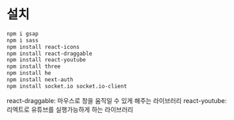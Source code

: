 # 설치

```bash
npm i gsap
npm i sass
npm install react-icons
npm install react-draggable
npm install react-youtube
npm install three
npm install he
npm install next-auth
npm install socket.io socket.io-client
```

react-draggable: 마우스로 창을 움직일 수 있게 해주는 라이브러리
react-youtube: 리엑트로 유튜브를 실행가능하게 하는 라이브러리
 
 
